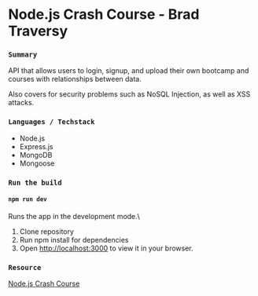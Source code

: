 
# Node.js Crash Course - Brad Traversy

### `Summary`

API that allows users to login, signup, and upload their own bootcamp and courses with relationships between data.

Also covers for security problems such as NoSQL Injection, as well as XSS attacks.

### `Languages / Techstack`

- Node.js
- Express.js
- MongoDB
- Mongoose

### `Run the build`

#### `npm run dev`
Runs the app in the development mode.\
1. Clone repository
2. Run npm install for dependencies
2. Open [http://localhost:3000](http://localhost:5000) to view it in your browser.

### `Resource`
[Node.js Crash Course](https://www.youtube.com/watch?v=fBNz5xF-Kx4)

